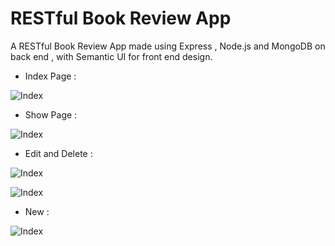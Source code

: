 # RESTful Book Review App
A RESTful Book Review App made using Express , Node.js and MongoDB on back end , with Semantic UI for front end design.

* Index Page : 

![Index](https://github.com/IronVenom/RESTful-Book-Review-App/blob/master/assets/Index.png)

* Show Page :

![Index](https://github.com/IronVenom/RESTful-Book-Review-App/blob/master/assets/Show.png)

* Edit and Delete : 

![Index](https://github.com/IronVenom/RESTful-Book-Review-App/blob/master/assets/Edit%20and%20Delete.png)

![Index](https://github.com/IronVenom/RESTful-Book-Review-App/blob/master/assets/Update.png)

* New :

![Index](https://github.com/IronVenom/RESTful-Book-Review-App/blob/master/assets/New.png)

